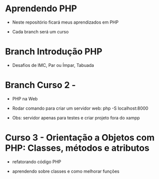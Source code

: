 # Aprendendo PHP

- Neste repositório ficará meus aprendizados em PHP

- Cada branch será um curso 

# Branch Introdução PHP

- Desafios de IMC, Par ou Ímpar, Tabuada

# Branch Curso 2 - 

- PHP na Web

- Rodar comando para criar um servidor web: php -S localhost:8000

- Obs: servidor apenas para testes e criar projeto fora do xampp

# Curso 3 - Orientação a Objetos com PHP: Classes, métodos e atributos

- refatorando código PHP

- aprendendo sobre classes e como melhorar funções